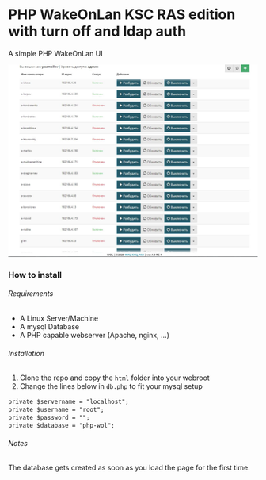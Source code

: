# PHP WakeOnLan KSC RAS edition with turn off and ldap auth
A simple PHP WakeOnLan UI

![Screenshot](https://github.com/drlight17/php-wol/blob/master/Doc/img/screenshot.JPG?)

### How to install

###### Requirements

- A Linux Server/Machine
- A mysql Database
- A PHP capable webserver (Apache, nginx, ...)

###### Installation

1. Clone the repo and copy the `html` folder into your webroot
2. Change the lines below in `db.php` to fit your mysql setup

```
private $servername = "localhost";
private $username = "root";
private $password = "";
private $database = "php-wol";
```
###### Notes

The database gets created as soon as you load the page for the first time.
